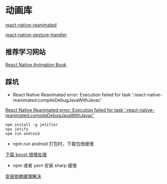 # 动画库

[react-native-reanimated](https://github.com/software-mansion/react-native-reanimated)

[react-native-gesture-handler](https://github.com/software-mansion/react-native-gesture-handler#readme)

## 推荐学习网站

[React Native Animation Book](https://www.codedaily.io/courses/React-Native-Animated-for-Beginners/Introduction)

## 踩坑

- React Native Reanimated error: Execution failed for task ':react-native-reanimated:compileDebugJavaWithJavac'

[React Native Reanimated error: Execution failed for task ':react-native-reanimated:compileDebugJavaWithJavac'](https://stackoverflow.com/questions/57934866/react-native-reanimated-error-execution-failed-for-task-react-native-reanimat)

```shell
npm install -g jetifier
npx jetify
npm run android
```

- npm run android 打包时，下载包很缓慢

[下载 boost 很慢处理](../10.%E8%B8%A9%E5%9D%91%E6%80%BB%E7%BB%93/%E4%B8%8B%E8%BD%BD%20boost%20%E5%BE%88%E6%85%A2%E5%A4%84%E7%90%86.md)

- npm 或者 yarn 安装 sharp 缓慢

[安装依赖缓慢解决](/src/front-end/%E5%8C%85%E7%AE%A1%E7%90%86%E5%99%A8/%E5%89%8D%E7%AB%AF/%E5%AE%89%E8%A3%85%E4%BE%9D%E8%B5%96%E7%BC%93%E6%85%A2%E8%A7%A3%E5%86%B3.md)


